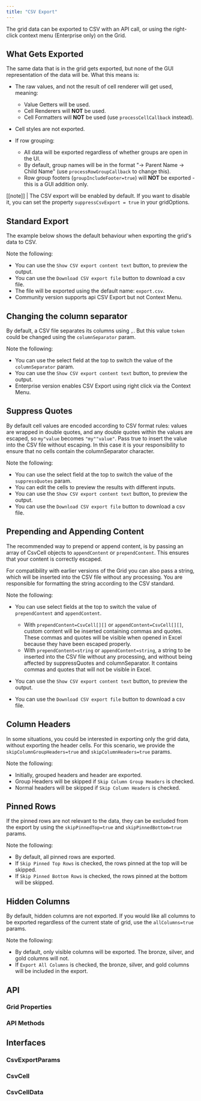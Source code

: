```yaml
---
title: "CSV Export"
---
```


The grid data can be exported to CSV with an API call, or using the right-click context menu (Enterprise only) on the Grid.

## What Gets Exported

The same data that is in the grid gets exported, but none of the GUI representation of the data will be. What this means is:

- The raw values, and not the result of cell renderer will get used, meaning:
    - Value Getters will be used.
    - Cell Renderers will **NOT** be used.
    - Cell Formatters will **NOT** be used (use `processCellCallback` instead).

- Cell styles are not exported.
- If row grouping:

    - All data will be exported regardless of whether groups are open in the UI.
    - By default, group names will be in the format "-> Parent Name -> Child Name" (use `processRowGroupCallback` to change this).
    - Row group footers (`groupIncludeFooter=true`) will **NOT** be exported - this is a GUI addition only.

[[note]]
| The CSV export will be enabled by default. If you want to disable it, you can set the property `suppressCsvExport = true` in your gridOptions.

## Standard Export

The example below shows the default behaviour when exporting the grid's data to CSV.

Note the following: 

- You can use the `Show CSV export content text` button, to preview the output.
- You can use the `Download CSV export file` button to download a csv file.
- The file will be exported using the default name: `export.csv`.
- Community version supports api CSV Export but not Context Menu.

<grid-example title='CSV Export' name='csv-export' type='generated' options='{  "modules":["clientside", "csv"], "exampleHeight": 400 }'></grid-example>


## Changing the column separator

By default, a CSV file separates its columns using `,`. But this value `token` could be changed using the `columnSeparator` param.

Note the following: 

- You can use the select field at the top to switch the value of the `columnSeparator` param.
- You can use the `Show CSV export content text` button, to preview the output.
- Enterprise version enables CSV Export using right click via the Context Menu.

<grid-example title='CSV Export - Column Separator' name='csv-export-column-separator' type='generated' options='{ "enterprise": true, "modules":["clientside", "csv", "menu"], "exampleHeight": 400 }'></grid-example>

## Suppress Quotes

By default cell values are encoded according to CSV format rules: values are wrapped in double quotes, and any double quotes within the values are escaped, so `my"value` becomes `"my""value"`. Pass true to insert the value into the CSV file without escaping. In this case it is your responsibility to ensure that no cells contain the columnSeparator character.

Note the following: 

- You can use the select field at the top to switch the value of the `suppressQuotes` param.
- You can edit the cells to preview the results with different inputs.
- You can use the `Show CSV export content text` button, to preview the output.
- You can use the `Download CSV export file` button to download a csv file.

<grid-example title='CSV Export - Suppress Quotes' name='csv-export-suppress-quotes' type='generated' options='{ "enterprise": true, "modules":["clientside", "csv", "menu"], "exampleHeight": 400 }'></grid-example>

## Prepending and Appending Content

The recommended way to prepend or append content, is by passing an array of CsvCell objects to `appendContent` or `prependContent`. This ensures that your content is correctly escaped.

For compatibility with earlier versions of the Grid you can also pass a string, which will be inserted into the CSV file without any processing. You are responsible for formatting the string according to the CSV standard.

Note the following:

- You can use select fields at the top to switch the value of `prependContent` and `appendContent`.
    - With `prependContent=CsvCell[][]` or `appendContent=CsvCell[][]`, custom content will be inserted containing 
    commas and quotes. These commas and quotes will be visible when opened in Excel because they have been escaped properly.
    - With `prependContent=string` or `appendContent=string`, a string to be inserted into the CSV file without any processing, and without being affected by suppressQuotes and columnSeparator. It contains commas and quotes that will not be visible in Excel.

- You can use the `Show CSV export content text` button, to preview the output.
- You can use the `Download CSV export file` button to download a csv file.

<grid-example title='CSV Export - Custom Header and Footer' name='csv-export-header-footer' type='generated' options='{ "enterprise": true, "modules":["clientside", "csv", "menu"], "exampleHeight": 400 }'></grid-example>

## Column Headers

In some situations, you could be interested in exporting only the grid data, without exporting the header cells. For this scenario, we provide the `skipColumnGroupHeaders=true` and `skipColumnHeaders=true` params.

Note the following: 

- Initially, grouped headers and header are exported.
- Group Headers will be skipped if `Skip Column Group Headers` is checked.
- Normal headers will be skipped if `Skip Column Headers` is checked.

<grid-example title='CSV Export - Column Headers' name='csv-export-column-headers' type='generated' options='{ "enterprise": true, "modules":["clientside", "csv", "menu"], "exampleHeight": 400 }'></grid-example>

## Pinned Rows

If the pinned rows are not relevant to the data, they can be excluded from the export by using the `skipPinnedTop=true` and `skipPinnedBottom=true` params.

Note the following: 

- By default, all pinned rows are exported.
- If `Skip Pinned Top Rows` is checked, the rows pinned at the top will be skipped.
- If `Skip Pinned Bottom Rows` is checked, the rows pinned at the bottom will be skipped.

<grid-example title='CSV Export - Pinned Rows' name='csv-export-pinned-rows' type='generated' options='{ "enterprise": true, "modules":["clientside", "csv", "menu"], "exampleHeight": 400 }'></grid-example>

## Hidden Columns

By default, hidden columns are not exported. If you would like all columns to be exported regardless of the current state of grid, use the `allColumns=true` params.

Note the following: 

- By default, only visible columns will be exported. The bronze, silver, and gold columns will not.
- If `Export All Columns` is checked, the bronze, silver, and gold columns will be included in the export.

<grid-example title='CSV Export - Hidden Columns' name='csv-export-hidden-columns' type='generated' options='{ "enterprise": true, "modules":["clientside", "csv", "menu"], "exampleHeight": 400 }'></grid-example>

## API
### Grid Properties

<api-documentation source='grid-options/properties.json' section='export' names='["defaultCsvExportParams", "suppressCsvExport"]'></api-documentation>

### API Methods

<api-documentation source='grid-api/api.json' section='export' names='["exportDataAsCsv", "getDataAsCsv"]'></api-documentation>

## Interfaces

### CsvExportParams
<interface-documentation interfaceName='CsvExportParams' overrideSrc='csv-export/resources/csv.json'></interface-documentation>

### CsvCell
<interface-documentation interfaceName='CsvCell' overrideSrc='csv-export/resources/csv.json'></interface-documentation>

### CsvCellData
<interface-documentation interfaceName='CsvCellData' overrideSrc='csv-export/resources/csv.json'></interface-documentation>
